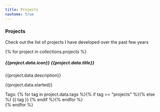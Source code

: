 ```yaml
---
title: Projects
navhome: true
---
```


### Projects
Check out the list of projects I have developed over the past few years

<div class="project-list py-4 d-flex flex-column-reverse justify-content-center gap-4">
{% for project in collections.projects %}
<div class="project-box">
    <h5>{{project.data.icon}} {{project.data.title}}</h5>
    <p class="project-description mb-0">{{project.data.description}}</p>
    <p class="m-0 developed-date mb-3">{{project.data.started}}</p>
    <div class="d-flex align-items-center">Tags: {% for tag in project.data.tags %}{% if tag == "projects" %}{% else %} <span class="tag tag-{{tag}}">{{ tag }}</span> {% endif %}{% endfor %}</div>
    <a href="{{project.url}}" class="entry-link"></a>
</div>
{% endfor %}
</div>

